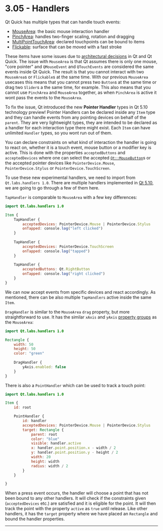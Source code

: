 # 3.05 - Handlers

Qt Quick has multiple types that can handle touch events:

- [MouseArea](https://doc.qt.io/qt-5/qml-qtquick-mousearea.html): the basic mouse interaction handler
- [PinchArea](https://doc.qt.io/qt-5/qml-qtquick-pincharea.html): handles two-finger scaling, rotation and dragging
- [MultiPointTouchArea](https://doc.qt.io/qt-5/qml-qtquick-multipointtoucharea.html): declared touchpoints can be bound to items
- [Flickable](https://doc.qt.io/qt-5/qml-qtquick-flickable.html): surface that can be moved with a fast stroke

These items have some issues due to [architectural decisions](http://blog.qt.io/blog/2017/11/23/say-hello-qt-quick-pointer-handlers/) in Qt and Qt Quick. The issue with `MouseArea` is that Qt assumes there is only one mouse, "core pointer" and `QMouseEvent` and `QTouchEvents` are considered the same events inside Qt Quick. The result is that you cannot interact with two `MouseArea`s or `Flickable`s at the same time. With our previous `MouseArea` usecases this means that you cannot press two `Button`s at the same time or drag two `Slider`s a the same time, for example. This also means that you cannot use `PinchArea` and `MouseArea` together, as when `PinchArea` is active it wont pass the events to the `MouseArea`.

To fix the issue, Qt introduced the new **Pointer Handler** types in Qt 5.10 technology preview! Pointer Handlers can be declared inside any `Item` type and they can handle events from any pointing devices on behalf of the `parent`. They are very lightweight types, they are intended to be declared as a handler for each interaction type there might exist. Each `Item` can have unlimited `Handler` types, so you wont run out of them.

You can declare constraints on what kind of interaction the handler is going to react on, whether it is a touch event, mouse button or a modifier key is active. This is done with the properties `acceptedButtons` and `acceptedDevices` where one can select the accepted [`Qt::MouseButton`](http://doc.qt.io/qt-5/qt.html#MouseButton-enum)s or the accepted pointer devices like `PointerDevice.Mouse`, `PointerDevice.Stylus` or `PointerDevice.TouchScreen`.

To use these new experimental handlers, we need to import from `Qt.labs.handlers 1.0`. There are multiple handlers implemented in [Qt 5.10](http://doc-snapshots.qt.io/qt5-5.10/qt-labs-handlers-qmlmodule.html), we are going to go through a few of them here.

`TapHandler` is comparable to `MouseArea` with a few key differences:

```qml
import Qt.labs.handlers 1.0

Item {
    TapHandler {
        acceptedDevices: PointerDevice.Mouse | PointerDevice.Stylus
        onTapped: console.log("left clicked")
    }
    
    TapHandler {
        acceptedDevices: PointerDevice.TouchScreen
        onTapped: console.log("tapped")
    }
    
    TapHandler {
        acceptedButtons: Qt.RightButton
        onTapped: console.log("right clicked")
    }
}
```
We can now accept events from specific devices and react accordingly. As mentioned, there can be also multiple `TapHandlers` active inside the same `Item`.

`DragHandler` is similar to the `MouseArea` `drag` property, but more straightforward to use. It has the similar `xAxis` and `yAxis` [property groups](http://doc-snapshots.qt.io/qt5-5.10/qml-qt-labs-handlers-draghandler.html#xAxis-prop) as the `MouseArea`: 

```qml
import Qt.labs.handlers 1.0

Rectangle {
    width: 50
    height: 50
    color: "green"
    
    DragHandler {
        yAxis.enabled: false
    }
}
```

There is also a `PointHandler` which can be used to track a touch point:

```qml
import Qt.labs.handlers 1.0

Item {
    id: root

    PointHandler {
        id: handler
        acceptedDevices: PointerDevice.Mouse | PointerDevice.Stylus
        target: Rectangle {
            parent: root
            color: "blue"
            visible: handler.active
            x: handler.point.position.x - width / 2
            y: handler.point.position.y - height / 2
            width: 20
            height: width
            radius: width / 2
        }
    }

}

```

When a press event occurs, the handler will choose a point that has not been bound to any other handlers. It will check if the constraints given (`acceptedDevices` etc.) are satisfied and it is eligible for the point. It will then track the point with the property `active` as `true` until release. Like other handlers, it has the `target` property where we have placed an `Rectangle` and bound the handler properties.

***
